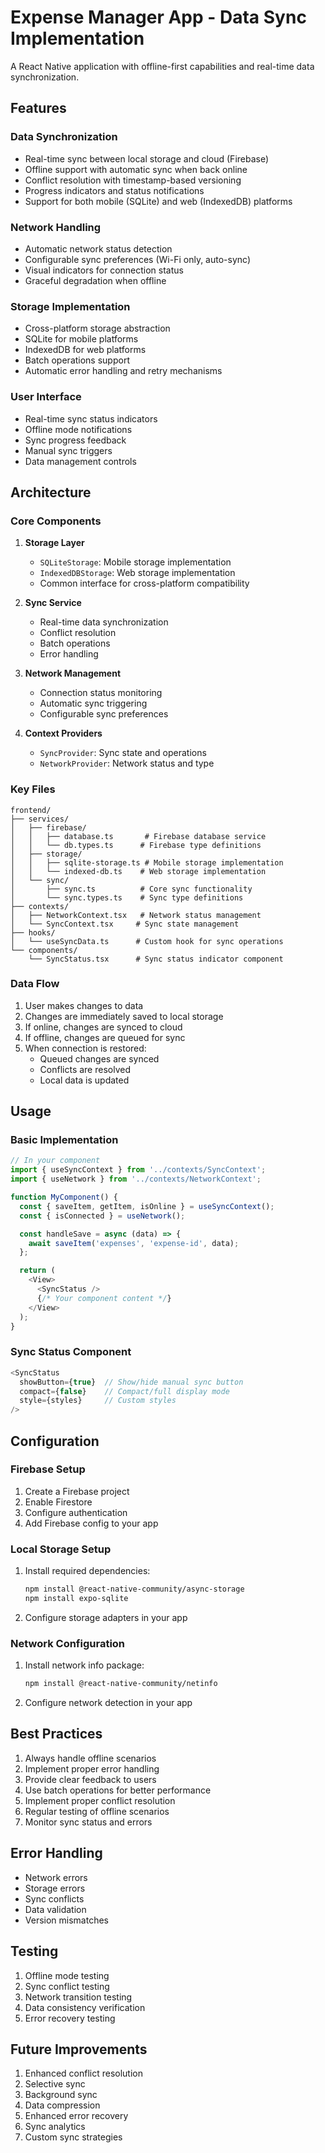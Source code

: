 # Expense Manager App - Data Sync Implementation

A React Native application with offline-first capabilities and real-time data synchronization.

## Features

### Data Synchronization
- Real-time sync between local storage and cloud (Firebase)
- Offline support with automatic sync when back online
- Conflict resolution with timestamp-based versioning
- Progress indicators and status notifications
- Support for both mobile (SQLite) and web (IndexedDB) platforms

### Network Handling
- Automatic network status detection
- Configurable sync preferences (Wi-Fi only, auto-sync)
- Visual indicators for connection status
- Graceful degradation when offline

### Storage Implementation
- Cross-platform storage abstraction
- SQLite for mobile platforms
- IndexedDB for web platforms
- Batch operations support
- Automatic error handling and retry mechanisms

### User Interface
- Real-time sync status indicators
- Offline mode notifications
- Sync progress feedback
- Manual sync triggers
- Data management controls

## Architecture

### Core Components

1. **Storage Layer**
   - `SQLiteStorage`: Mobile storage implementation
   - `IndexedDBStorage`: Web storage implementation
   - Common interface for cross-platform compatibility

2. **Sync Service**
   - Real-time data synchronization
   - Conflict resolution
   - Batch operations
   - Error handling

3. **Network Management**
   - Connection status monitoring
   - Automatic sync triggering
   - Configurable sync preferences

4. **Context Providers**
   - `SyncProvider`: Sync state and operations
   - `NetworkProvider`: Network status and type

### Key Files

```
frontend/
├── services/
│   ├── firebase/
│   │   ├── database.ts       # Firebase database service
│   │   └── db.types.ts      # Firebase type definitions
│   ├── storage/
│   │   ├── sqlite-storage.ts # Mobile storage implementation
│   │   └── indexed-db.ts    # Web storage implementation
│   └── sync/
│       ├── sync.ts          # Core sync functionality
│       └── sync.types.ts    # Sync type definitions
├── contexts/
│   ├── NetworkContext.tsx   # Network status management
│   └── SyncContext.tsx     # Sync state management
├── hooks/
│   └── useSyncData.ts      # Custom hook for sync operations
└── components/
    └── SyncStatus.tsx      # Sync status indicator component
```

### Data Flow

1. User makes changes to data
2. Changes are immediately saved to local storage
3. If online, changes are synced to cloud
4. If offline, changes are queued for sync
5. When connection is restored:
   - Queued changes are synced
   - Conflicts are resolved
   - Local data is updated

## Usage

### Basic Implementation

```typescript
// In your component
import { useSyncContext } from '../contexts/SyncContext';
import { useNetwork } from '../contexts/NetworkContext';

function MyComponent() {
  const { saveItem, getItem, isOnline } = useSyncContext();
  const { isConnected } = useNetwork();

  const handleSave = async (data) => {
    await saveItem('expenses', 'expense-id', data);
  };

  return (
    <View>
      <SyncStatus />
      {/* Your component content */}
    </View>
  );
}
```

### Sync Status Component

```typescript
<SyncStatus
  showButton={true}  // Show/hide manual sync button
  compact={false}    // Compact/full display mode
  style={styles}     // Custom styles
/>
```

## Configuration

### Firebase Setup

1. Create a Firebase project
2. Enable Firestore
3. Configure authentication
4. Add Firebase config to your app

### Local Storage Setup

1. Install required dependencies:
   ```bash
   npm install @react-native-community/async-storage
   npm install expo-sqlite
   ```

2. Configure storage adapters in your app

### Network Configuration

1. Install network info package:
   ```bash
   npm install @react-native-community/netinfo
   ```

2. Configure network detection in your app

## Best Practices

1. Always handle offline scenarios
2. Implement proper error handling
3. Provide clear feedback to users
4. Use batch operations for better performance
5. Implement proper conflict resolution
6. Regular testing of offline scenarios
7. Monitor sync status and errors

## Error Handling

- Network errors
- Storage errors
- Sync conflicts
- Data validation
- Version mismatches

## Testing

1. Offline mode testing
2. Sync conflict testing
3. Network transition testing
4. Data consistency verification
5. Error recovery testing

## Future Improvements

1. Enhanced conflict resolution
2. Selective sync
3. Background sync
4. Data compression
5. Enhanced error recovery
6. Sync analytics
7. Custom sync strategies
